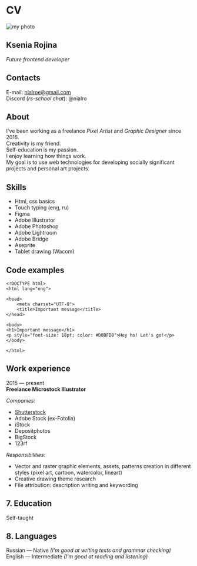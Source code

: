 # CV


![my photo](/rsschool-cv/my%20photo.jpg)

## **Ksenia Rojina**  
*Future frontend developer*


## Contacts
E-mail: nialroe@gmail.com  
Discord (*rs-school chat*): @nialro


##  About  
I've been working as a freelance *Pixel Artist* and *Graphic Designer* since 2015.  
Creativity is my friend.  
Self-education is my passion.  
I enjoy learning how things work.  
My goal is to use web technologies for developing socially significant projects and personal art projects.

## Skills

* Html, css basics  
* Touch typing (eng, ru)
* Figma
* Adobe Illustrator
* Adobe Photoshop
* Adobe Lightroom
* Adobe Bridge 
* Aseprite
* Tablet drawing (Wacom)


## Code examples  
    <!DOCTYPE html> 
    <html lang="eng"> 
    
    <head> 
        <meta charset="UTF-8"> 
        <title>Important message</title> 
    </head> 
    
    <body> 
    <h1>Important message</h1> 
    <p style="font-size: 18pt; color: #D8BFD8">Hey ho! Let's go!</p> 
    </body> 
    
    </html>


## Work experience

 2015 — present  
**Freelance Microstock Illustrator**   
  

*Companies*:
+ [Shutterstock]("https://www.shutterstock.com/g/ksuper")
+ Adobe Stock (ex-Fotolia)
+ iStock
+ Depositphotos
+ BigStock
+ 123rf  

*Responsibilities*:
+ Vector and raster graphic elements, assets, patterns creation in different styles (pixel art, cartoon, watercolor, lineart)
+ Creative drawing theme research
+ File attribution: description writing and keywording


## 7. Education

Self-taught  


## 8. Languages
Russian — Native  *(I'm good at writing texts and grammar checking)*  
English — Intermediate *(I'm good at reading and listening)*